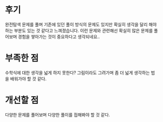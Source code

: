 # 후기
완전탐색 문제를 풀며 기존에 있던 풀이 방식의 문제도 있지만 확실히 생각을 달리 해야하는 부분도 있는 것 같다고 느껴졌습니다. 이런 문제와 관련해선 확실히 많은 문제를 풀어보며 경험을 쌓아가는 것이 중요하다고 생각되네요..

# 부족한 점
수학식에 대한 생각을 넓게 하지 못한다? 그림이라도 그려가며 좀 더 넓게 생각하는 법을 배워가야 할 것 같다.

# 개선할 점
다양한 문제를 풀어보며 다양한 풀이를 접해봐야 할 것 같다.
